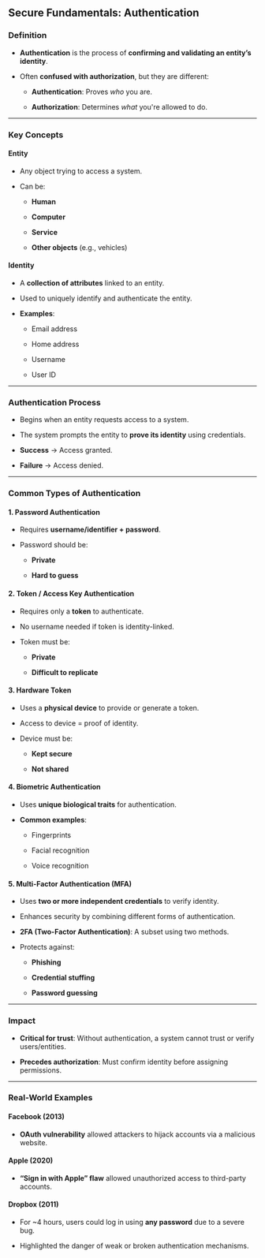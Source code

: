 ## **Secure Fundamentals: Authentication**

### **Definition**

- **Authentication** is the process of **confirming and validating an entity’s identity**.
    
- Often **confused with authorization**, but they are different:
    
    - **Authentication**: Proves _who_ you are.
        
    - **Authorization**: Determines _what_ you're allowed to do.
        

---

### **Key Concepts**

#### **Entity**

- Any object trying to access a system.
    
- Can be:
    
    - **Human**
        
    - **Computer**
        
    - **Service**
        
    - **Other objects** (e.g., vehicles)
        

#### **Identity**

- A **collection of attributes** linked to an entity.
    
- Used to uniquely identify and authenticate the entity.
    
- **Examples**:
    
    - Email address
        
    - Home address
        
    - Username
        
    - User ID
        

---

### **Authentication Process**

- Begins when an entity requests access to a system.
    
- The system prompts the entity to **prove its identity** using credentials.
    
- **Success** → Access granted.
    
- **Failure** → Access denied.
    

---

### **Common Types of Authentication**

#### 1. **Password Authentication**

- Requires **username/identifier + password**.
    
- Password should be:
    
    - **Private**
        
    - **Hard to guess**
        

#### 2. **Token / Access Key Authentication**

- Requires only a **token** to authenticate.
    
- No username needed if token is identity-linked.
    
- Token must be:
    
    - **Private**
        
    - **Difficult to replicate**
        

#### 3. **Hardware Token**

- Uses a **physical device** to provide or generate a token.
    
- Access to device = proof of identity.
    
- Device must be:
    
    - **Kept secure**
        
    - **Not shared**
        

#### 4. **Biometric Authentication**

- Uses **unique biological traits** for authentication.
    
- **Common examples**:
    
    - Fingerprints
        
    - Facial recognition
        
    - Voice recognition
        

#### 5. **Multi-Factor Authentication (MFA)**

- Uses **two or more independent credentials** to verify identity.
    
- Enhances security by combining different forms of authentication.
    
- **2FA (Two-Factor Authentication)**: A subset using two methods.
    
- Protects against:
    
    - **Phishing**
        
    - **Credential stuffing**
        
    - **Password guessing**
        

---

### **Impact**

- **Critical for trust**: Without authentication, a system cannot trust or verify users/entities.
    
- **Precedes authorization**: Must confirm identity before assigning permissions.
    

---

### **Real-World Examples**

#### **Facebook (2013)**

- **OAuth vulnerability** allowed attackers to hijack accounts via a malicious website.
    

#### **Apple (2020)**

- **“Sign in with Apple” flaw** allowed unauthorized access to third-party accounts.
    

#### **Dropbox (2011)**

- For ~4 hours, users could log in using **any password** due to a severe bug.
    
- Highlighted the danger of weak or broken authentication mechanisms.